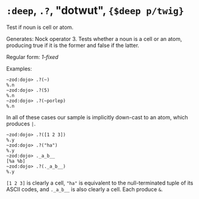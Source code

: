 # `:deep`, `.?`, "dotwut", `{$deep p/twig}`

Test if noun is cell or atom.

Generates: Nock operator 3. Tests whether a noun is a cell or an
atom, producing true if it is the former and false if the latter.

Regular form: *1-fixed*

Examples:

    ~zod:dojo> .?(~)
    %.n
    ~zod:dojo> .?(5)
    %.n
    ~zod:dojo> .?(~porlep)
    %.n

In all of these cases our sample is implicitly down-cast to an atom,
which produces `|`.

    ~zod:dojo> .?([1 2 3])
    %.y
    ~zod:dojo> .?("ha")
    %.y
    ~zod:dojo> ._a_b__
    [%a %b]
    ~zod:dojo> .?(._a_b__)
    %.y

`[1 2 3]` is clearly a cell, `"ha"` is equivalent to the null-terminated
tuple of its ASCII codes, and `._a_b__` is also clearly a cell. Each
produce `&`.
